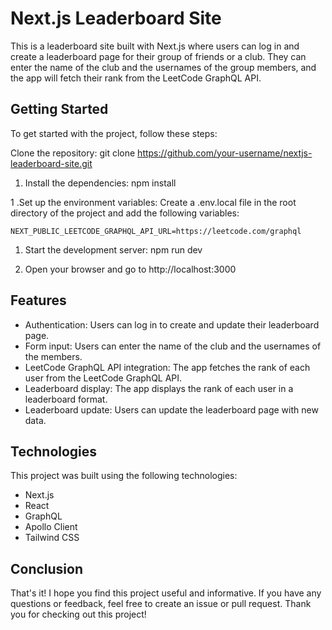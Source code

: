 # Next.js Leaderboard Site

This is a leaderboard site built with Next.js where users can log in and create a leaderboard page for their group of friends or a club. They can enter the name of the club and the usernames of the group members, and the app will fetch their rank from the LeetCode GraphQL API.

## Getting Started

To get started with the project, follow these steps:

Clone the repository: git clone https://github.com/your-username/nextjs-leaderboard-site.git

1. Install the dependencies: npm install

1 .Set up the environment variables: Create a .env.local file in the root directory of the project and add the following variables:

```
NEXT_PUBLIC_LEETCODE_GRAPHQL_API_URL=https://leetcode.com/graphql
```

1. Start the development server: npm run dev

1. Open your browser and go to http://localhost:3000

## Features

-   Authentication: Users can log in to create and update their leaderboard page.
-   Form input: Users can enter the name of the club and the usernames of the members.
-   LeetCode GraphQL API integration: The app fetches the rank of each user from the LeetCode GraphQL API.
-   Leaderboard display: The app displays the rank of each user in a leaderboard format.
-   Leaderboard update: Users can update the leaderboard page with new data.

## Technologies

This project was built using the following technologies:

-   Next.js
-   React
-   GraphQL
-   Apollo Client
-   Tailwind CSS

## Conclusion

That's it! I hope you find this project useful and informative. If you have any questions or feedback, feel free to create an issue or pull request. Thank you for checking out this project!
